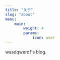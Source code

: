 ```yaml
---
title: "关于"
slug: "about"
menu:
    main:
        weight: 4
        params: 
            icon: user
---
```


wasdqwerdf's blog.